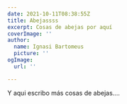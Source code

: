 ```yaml
---
date: 2021-10-11T08:38:55Z
title: Abejassss
excerpt: Cosas de abejas por aquí
coverImage: ''
author:
  name: Ignasi Bartomeus
  picture: ''
ogImage:
  url: ''

---
```

Y aqui escribo más cosas de abejas.... 